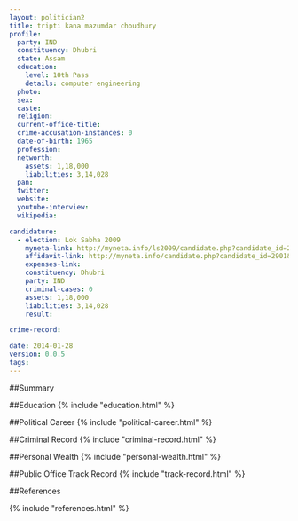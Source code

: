 ```yaml
---
layout: politician2
title: tripti kana mazumdar choudhury
profile: 
  party: IND
  constituency: Dhubri
  state: Assam
  education: 
    level: 10th Pass
    details: computer engineering
  photo: 
  sex: 
  caste: 
  religion: 
  current-office-title: 
  crime-accusation-instances: 0
  date-of-birth: 1965
  profession: 
  networth: 
    assets: 1,18,000
    liabilities: 3,14,028
  pan: 
  twitter: 
  website: 
  youtube-interview: 
  wikipedia: 

candidature: 
  - election: Lok Sabha 2009
    myneta-link: http://myneta.info/ls2009/candidate.php?candidate_id=2901
    affidavit-link: http://myneta.info/candidate.php?candidate_id=2901&scan=original
    expenses-link: 
    constituency: Dhubri 
    party: IND
    criminal-cases: 0
    assets: 1,18,000
    liabilities: 3,14,028
    result:  

crime-record: 

date: 2014-01-28
version: 0.0.5
tags: 
---
```

##Summary


##Education
{% include "education.html" %}


##Political Career
{% include "political-career.html" %}


##Criminal Record
{% include "criminal-record.html" %}


##Personal Wealth
{% include "personal-wealth.html" %}


##Public Office Track Record
{% include "track-record.html" %}


##References


{% include "references.html" %}
